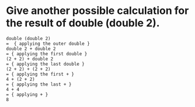 # Give another possible calculation for the result of double (double 2).

```
double (double 2)
=  { applying the outer double }
double 2 + double 2
= { applying the first double }
(2 + 2) + double 2
= { applying the last double }
(2 + 2) + (2 + 2)
= { applying the first + }
4 + (2 + 2)
= { applying the last + }
4 + 4
= { applying + }
8
```
